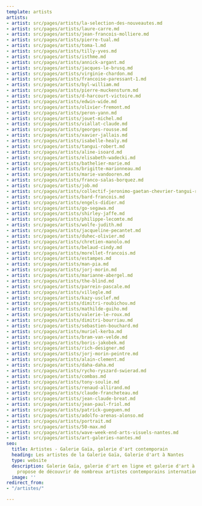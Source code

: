 ```yaml
---
template: artists
artists:
- artist: src/pages/artists/la-selection-des-nouveautes.md
- artist: src/pages/artists/laure-carre.md
- artist: src/pages/artists/jean-francois-molliere.md
- artist: src/pages/artists/pierre-tual.md
- artist: src/pages/artists/toma-l.md
- artist: src/pages/artists/tilly-yves.md
- artist: src/pages/artists/isthme.md
- artist: src/pages/artists/annick-argant.md
- artist: src/pages/artists/jacques-le-brusq.md
- artist: src/pages/artists/virginie-chardon.md
- artist: src/pages/artists/francoise-paressant-1.md
- artist: src/pages/artists/byl-william.md
- artist: src/pages/artists/pierre-muckensturm.md
- artist: src/pages/artists/d-harcourt-victoire.md
- artist: src/pages/artists/edwin-wide.md
- artist: src/pages/artists/olivier-fremont.md
- artist: src/pages/artists/peron-yann.md
- artist: src/pages/artists/jouet-michel.md
- artist: src/pages/artists/viallat-claude.md
- artist: src/pages/artists/georges-rousse.md
- artist: src/pages/artists/xavier-jallais.md
- artist: src/pages/artists/isabelle-healy.md
- artist: src/pages/artists/tangui-robert.md
- artist: src/pages/artists/aline-isoard.md
- artist: src/pages/artists/elisabeth-wadecki.md
- artist: src/pages/artists/bathelier-marie.md
- artist: src/pages/artists/brigitte-marionneau.md
- artist: src/pages/artists/marie-vandooren.md
- artist: src/pages/artists/franco-salas-borquez.md
- artist: src/pages/artists/job.md
- artist: src/pages/artists/collectif-jeronimo-gaetan-chevrier-tangui-robert.md
- artist: src/pages/artists/bard-francois.md
- artist: src/pages/artists/engels-didier.md
- artist: src/pages/artists/go-segawa.md
- artist: src/pages/artists/shirley-jaffe.md
- artist: src/pages/artists/philippe-lecomte.md
- artist: src/pages/artists/wolfe-judith.md
- artist: src/pages/artists/jacqueline-pecantet.md
- artist: src/pages/artists/duhec-olivier.md
- artist: src/pages/artists/chretien-manolo.md
- artist: src/pages/artists/belaud-cindy.md
- artist: src/pages/artists/morellet-francois.md
- artist: src/pages/artists/estampes.md
- artist: src/pages/artists/man-pia.md
- artist: src/pages/artists/jorj-morin.md
- artist: src/pages/artists/marianne-abergel.md
- artist: src/pages/artists/the-blind.md
- artist: src/pages/artists/parrein-pascale.md
- artist: src/pages/artists/villegle.md
- artist: src/pages/artists/kazy-usclef.md
- artist: src/pages/artists/dimitri-roubichou.md
- artist: src/pages/artists/mathilde-guiho.md
- artist: src/pages/artists/valerie-le-roux.md
- artist: src/pages/artists/dimitri-bourriau.md
- artist: src/pages/artists/sebastien-bouchard.md
- artist: src/pages/artists/muriel-kerba.md
- artist: src/pages/artists/bram-van-velde.md
- artist: src/pages/artists/boris-jakobek.md
- artist: src/pages/artists/rich-designer.md
- artist: src/pages/artists/jorj-morin-peintre.md
- artist: src/pages/artists/alain-clement.md
- artist: src/pages/artists/daha-daha.md
- artist: src/pages/artists/rycho-ryszard-swierad.md
- artist: src/pages/artists/combas.md
- artist: src/pages/artists/tony-soulie.md
- artist: src/pages/artists/renaud-allirand.md
- artist: src/pages/artists/claude-francheteau.md
- artist: src/pages/artists/jean-claude-breat.md
- artist: src/pages/artists/jean-paul-friol.md
- artist: src/pages/artists/patrick-gueguen.md
- artist: src/pages/artists/adolfo-arenas-alonso.md
- artist: src/pages/artists/portrait.md
- artist: src/pages/artists/50-max.md
- artist: src/pages/artists/wave-week-end-arts-visuels-nantes.md
- artist: src/pages/artists/art-galeries-nantes.md
seo:
  title: Artistes - Galerie Gaïa, galerie d'art contemporain
  heading: Les artistes de la Galerie Gaïa, Galerie d'art à Nantes
  type: website
  description: Galerie Gaïa, galerie d'art en ligne et galerie d'art à Nantes vous
    propose de découvrir de nombreux artistes contemporains internationaux.
  image: ''
redirect_from:
- "/artistes/"

---
```

